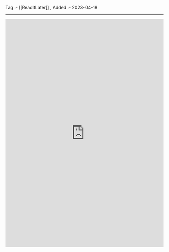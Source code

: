 Tag :- [[ReadItLater]] , 
Added :- 2023-04-18

-----
<iframe src="https://www.linkedin.com/embed/feed/update/urn:li:ugcPost:7031959636282875906" height="724" width="504" frameborder="0" allowfullscreen="" title="Embedded post"></iframe>
